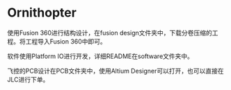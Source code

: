 # Ornithopter

使用Fusion 360进行结构设计，在fusion design文件夹中，下载分卷压缩的工程。将工程导入Fusion 360中即可。

软件使用Platform IO进行开发，详细README在software文件夹中。

飞控的PCB设计在PCB文件夹中，使用Altium Designer可以打开，也可以直接在JLC进行下单。
